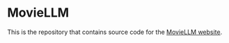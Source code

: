 # MovieLLM

This is the repository that contains source code for the [MovieLLM website](https://deaddawn.github.io/MovieLLM/).


